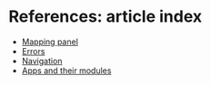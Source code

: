  
 # References: article index
 
* [Mapping panel](/help/workfront-fusion/references/mapping-panel/mapping-panel-toc.md)
* [Errors](/help/workfront-fusion/references/errors/errors-toc.md)
* [Navigation](/help/workfront-fusion/references/navigation/navigation-toc.md)
* [Apps and their modules](/help/workfront-fusion/references/apps-and-modules/apps-and-modules-toc.md)
